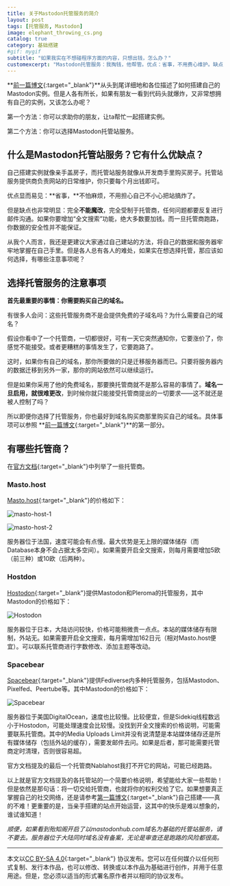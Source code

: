 ```yaml
---
title: 关于Mastodon托管服务的简介
layout: post
tags: [托管服务, Mastodon]
image: elephant_throwing_cs.png
catalog: true 
category: 基础搭建
#gif: mygif
subtitle: "如果我实在不想碰程序方面的内容，只想出钱，怎么办？"
customexcerpt: "Mastodon托管服务：我掏钱，他帮管。优点：省事，不用费心维护。缺点：完全受制于托管商，需要反复邮件沟通，完全无法魔改，数据依旧无法掌握在自己手中。如果实在无法自己建站，需要选择托管服务，那么有哪些托管商可以选择，又需要注意些什么呢？"
---
```


**[前一篇博文](https://pullopen.github.io/2020/07/19/How-to-build-a-mastodon-instance.html){:target="_blank"}**从头到尾详细地和各位描述了如何搭建自己的Mastodon实例。但是人各有所长，如果有朋友一看到代码头就爆炸，又非常想拥有自己的实例，又该怎么办呢？

第一个方法：你可以求助你的朋友，让ta帮忙一起搭建实例。

第二个方法：你可以选择Mastodon托管站服务。

## 什么是Mastodon托管站服务？它有什么优缺点？

自己搭建实例就像亲手盖房子，而托管站服务就像从开发商手里购买房子。托管站服务提供商负责网站的日常维护，你只要每个月出钱即可。

优点显而易见：**省事，**不怕麻烦，不用担心自己不小心把站搞炸了。

但是缺点也非常明显：完全**不能魔改**，完全受制于托管商，任何问题都要反复进行邮件沟通。如果你要增加“全文搜索”功能，绝大多数要加钱。而一旦托管商跑路，你数据的安全性并不能保证。

从我个人而言，我还是更建议大家通过自己建站的方法，将自己的数据和服务器牢牢地掌握在自己手里。但是各人总有各人的难处，如果实在想选择托管，那应该如何选择，有哪些注意事项呢？

## 选择托管服务的注意事项

**首先最重要的事情：你需要购买自己的域名。**

有很多人会问：这些托管服务商不是会提供免费的子域名吗？为什么需要自己的域名？

假设你看中了一个托管商，一切都很好，可有一天它突然通知你，它要涨价了，你感觉不能接受。或者更糟糕的事情发生了，它要跑路了。

这时，如果你有自己的域名，那你所要做的只是迁移服务器而已。只要将服务器内的数据迁移到另外一家，那你的网站依然可以继续运行。

但是如果你采用了他的免费域名，那要换托管商就不是那么容易的事情了。**域名一旦启用，就很难更改**，到时候你就只能接受托管商提出的一切要求——这不就还是被人控制了吗？

所以即便你选择了托管服务，你也最好到域名购买商那里购买自己的域名。具体事项可以参照 **[前一篇博文](https://pullopen.github.io/2020/07/19/How-to-build-a-mastodon-instance.html){:target="_blank"}**的第一部分。

## 有哪些托管商？

在[官方文档](https://docs.joinmastodon.org/zh-cn/user/run-your-own/){:target="_blank"}中列举了一些托管商。

### Masto.host

[Masto.host](https://masto.host/){:target="_blank"}的价格如下：

![masto-host-1](https://s1.ax1x.com/2020/07/19/UfpaDA.png)

![masto-host-2](https://s1.ax1x.com/2020/07/19/UfpUud.png)

服务器位于法国，速度可能会有点慢。最大优势是无上限的媒体储存（而Database本身不会占据太多空间）。如果需要开启全文搜索，则每月需要增加5欧（前三种）或10欧（后两种）。

### Hostdon

[Hostodon](https://hostdon.jp/){:target="_blank"}提供Mastodon和Pleroma的托管服务，其中Mastodon的价格如下：

![Hostodon](https://s1.ax1x.com/2020/07/19/Uf90sJ.png)

服务器位于日本，大陆访问较快，价格可能稍微贵一点点。本站的媒体储存有限制，外站无。如果需要开启全文搜索，每月需增加162日元（相对Masto.host便宜）。可以联系托管商进行字数修改、添加主题等改动。

### Spacebear

[Spacebear](https://app.spacebear.ee/mastodon){:target="_blank"}提供Fediverse内多种托管服务，包括Mastodon、Pixelfed、Peertube等。其中Mastodon的价格如下：

![Spacebear](https://s1.ax1x.com/2020/07/19/UfC4pT.png)

服务器位于美国DigitalOcean，速度也比较慢。比较便宜，但是Sidekiq线程数远小于Hostodon，可能处理速度会比较慢。没找到开全文搜索的价格说明，可能需要联系托管商。其中的Media Uploads Limit并没有说清楚是本站媒体储存还是所有媒体储存（包括外站的缓存），需要发邮件去问。如果是后者，那可能需要托管商定时清理，否则很容易超。



官方文档提及的最后一个托管商Nablahost我打不开它的网站，可能已经跑路。

以上就是官方文档提及的各托管站的一个简要价格说明，希望能给大家一些帮助！但是依然是那句话：将一切交给托管商，也就将你的权利交给了它。如果想要真正掌握自己的社交网络，还是请参考[第一篇博文](https://pullopen.github.io/2020/07/19/How-to-build-a-mastodon-instance.html){:target="_blank"}自己搭建——真的不难！更重要的是，当亲手搭建的站点开始运营，这其中的快乐是难以想象的，谁试谁知道！

*顺便，如果看到殆知阁开启了以mastodonhub.com域名为基础的托管站服务，请不要去。服务器位于大陆同时域名没有备案，无论是审查还是跑路的风险都很高。*

---
本文以[CC BY-SA 4.0](https://creativecommons.org/licenses/by-sa/4.0/deed.zh){:target="_blank"} 协议发布。您可以在任何媒介以任何形式复制、发行本作品，也可以修改、转换或以本作品为基础进行创作，并用于任意用途。但是，您必须以适当的形式署名原作者并以相同的协议发布。






